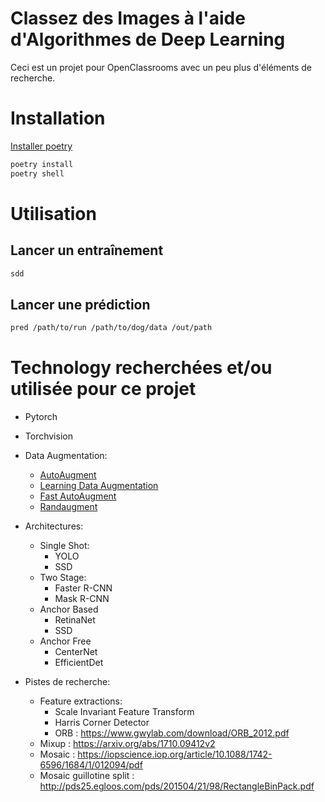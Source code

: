 # Classez des Images à l'aide d'Algorithmes de Deep Learning

Ceci est un projet pour OpenClassrooms avec un peu plus d'éléments de recherche.

# Installation

[Installer poetry](https://python-poetry.org/docs/#installing-with-the-official-installer)

```bash
poetry install
poetry shell
```

# Utilisation

## Lancer un entraînement

```bash
sdd
```

## Lancer une prédiction

```bash
pred /path/to/run /path/to/dog/data /out/path
```

# Technology recherchées et/ou utilisée pour ce projet

- Pytorch
- Torchvision

- Data Augmentation:

  - [AutoAugment](https://arxiv.org/pdf/1805.09501.pdf)
  - [Learning Data Augmentation](https://arxiv.org/pdf/1906.11172.pdf)
  - [Fast AutoAugment](https://arxiv.org/pdf/1905.00397.pdf)
  - [Randaugment](https://openaccess.thecvf.com/content_CVPRW_2020/papers/w40/Cubuk_Randaugment_Practical_Automated_Data_Augmentation_With_a_Reduced_Search_Space_CVPRW_2020_paper.pdf)

- Architectures:

  - Single Shot:
    - YOLO
    - SSD
  - Two Stage:
    - Faster R-CNN
    - Mask R-CNN
  - Anchor Based
    - RetinaNet
    - SSD
  - Anchor Free
    - CenterNet
    - EfficientDet

- Pistes de recherche:
  - Feature extractions:
    - Scale Invariant Feature Transform
    - Harris Corner Detector
    - ORB : https://www.gwylab.com/download/ORB_2012.pdf
  - Mixup : https://arxiv.org/abs/1710.09412v2
  - Mosaic : https://iopscience.iop.org/article/10.1088/1742-6596/1684/1/012094/pdf
  - Mosaic guillotine split : http://pds25.egloos.com/pds/201504/21/98/RectangleBinPack.pdf
